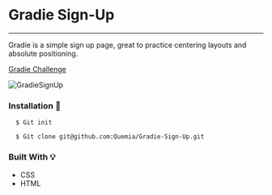 # Gradie Sign-Up

-------------------------

Gradie is a simple sign up page, great to practice centering layouts and absolute positioning.

[Gradie Challenge](https://www.codewell.cc/challenges/608ac420650dff001599e8ec)

![GradieSignUp](https://user-images.githubusercontent.com/55935949/135173753-c552cc26-65d2-4100-9a9a-857fc43c7eff.png)


### Installation :wrench:

```
  $ Git init
  
  $ Git clone git@github.com:Quemia/Gradie-Sign-Up.git
```

### Built With :bulb:
 
 + CSS
 + HTML
